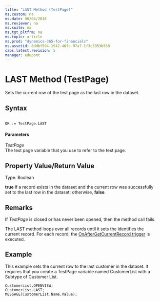 ```yaml
---
title: "LAST Method (TestPage)"
ms.custom: na
ms.date: 06/04/2016
ms.reviewer: na
ms.suite: na
ms.tgt_pltfrm: na
ms.topic: article
ms.prod: "dynamics-365-for-financials"
ms.assetid: 8ddbf594-1942-46fc-97a7-1f3c3353b568
caps.latest.revision: 5
manager: edupont
---
```

# LAST Method (TestPage)
Sets the current row of the test page as the last row in the dataset.  
  
## Syntax  
  
```  
  
OK := TestPage.LAST  
```  
  
#### Parameters  
 *TestPage*  
 The test page variable that you use to refer to the test page.  
  
## Property Value/Return Value  
 Type: Boolean  
  
 **true** if a record exists in the dataset and the current row was successfully set to the last row in the dataset; otherwise, **false**.  
  
## Remarks  
If *TestPage* is closed or has never been opened, then the method call fails.  

The LAST method loops over all records until it sets  the identifies the current record.  For each record, the [OnAfterGetCurrentRecord trigger](OnAfterGetCurrRecord-Trigger.md) is executed.  
  
## Example  
 This example sets the current row to the last customer in the dataset. It requires that you create a TestPage variable named CustomerList with a Subtype of Customer List.  
  
```  
CustomerList.OPENVIEW;  
CustomerList.LAST;  
MESSAGE(CustomerList.Name.Value);  
  
```